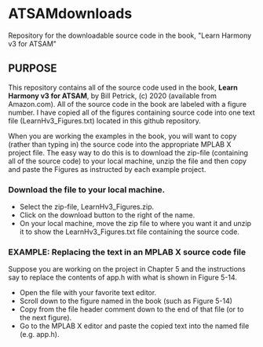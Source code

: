 # ATSAMdownloads
Repository for the downloadable source code in the book, "Learn Harmony v3 for ATSAM"

## PURPOSE

This repository contains all of the source code used in the book, **Learn Harmony v3 for ATSAM**, by Bill Petrick, (c) 2020 (available from Amazon.com).  All of the source code in the book are labeled with a figure number.  I have copied all of the figures containing source code into one text file (LearnHv3_Figures.txt) located in this github repository.  

When you are working the examples in the book, you will want to copy (rather than typing in) the source code into the appropriate MPLAB X project file.  The easy way to do this is to download the zip-file (containing all of the source code) to your local machine, unzip the file and then copy and paste the Figures as instructed by each example project.

### Download the file to your local machine.
* Select the zip-file, LearnHv3_Figures.zip.  
* Click on the download button to the right of the name.  
* On your local machine, move the zip file to where you want it and unzip it to show the LearnHv3_Figures.txt file containing the source code.

### EXAMPLE: Replacing the text in an MPLAB X source code file
Suppose you are working on the project in Chapter 5 and the instructions say to replace the contents of app.h with what is shown in Figure 5-14. 
* Open the file with your favorite text editor. 
* Scroll down to the figure named in the book (such as Figure 5-14)
* Copy from the file header comment down to the end of that file (or to the next figure).  
* Go to the MPLAB X editor and paste the copied text into the named file (e.g. app.h). 
